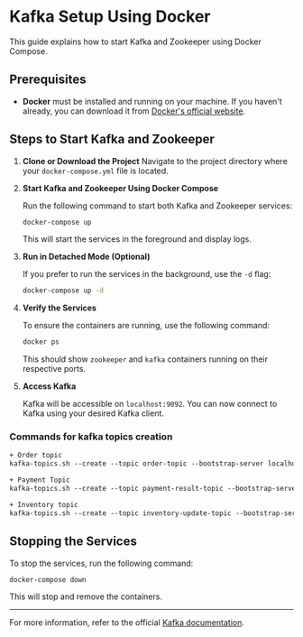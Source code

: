 
# Kafka Setup Using Docker

This guide explains how to start Kafka and Zookeeper using Docker Compose.

## Prerequisites

- **Docker** must be installed and running on your machine. If you haven't already, you can download it from [Docker's official website](https://www.docker.com/).

## Steps to Start Kafka and Zookeeper

1. **Clone or Download the Project**
   Navigate to the project directory where your `docker-compose.yml` file is located.

2. **Start Kafka and Zookeeper Using Docker Compose**

   Run the following command to start both Kafka and Zookeeper services:

   ```bash
   docker-compose up
   ```

   This will start the services in the foreground and display logs.

3. **Run in Detached Mode (Optional)**

   If you prefer to run the services in the background, use the `-d` flag:

   ```bash
   docker-compose up -d
   ```

4. **Verify the Services**

   To ensure the containers are running, use the following command:

   ```bash
   docker ps
   ```

   This should show `zookeeper` and `kafka` containers running on their respective ports.

5. **Access Kafka**

   Kafka will be accessible on `localhost:9092`. You can now connect to Kafka using your desired Kafka client.

### Commands for kafka topics creation

```dockerfile
+ Order topic
kafka-topics.sh --create --topic order-topic --bootstrap-server localhost:9092 --partitions 3 --replication-factor 1

+ Payment Topic
kafka-topics.sh --create --topic payment-result-topic --bootstrap-server localhost:9092 --partitions 3 --replication-factor 1

+ Inventory topic
kafka-topics.sh --create --topic inventory-update-topic --bootstrap-server localhost:9092 --partitions 3 --replication-factor 1

```

## Stopping the Services

To stop the services, run the following command:

```bash
docker-compose down
```

This will stop and remove the containers.

---

For more information, refer to the official [Kafka documentation](https://kafka.apache.org/documentation/).
